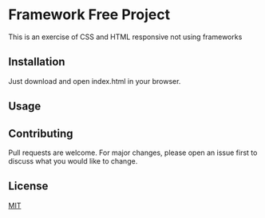 # Framework Free Project

This is an exercise of CSS and HTML responsive not using frameworks

## Installation

Just download and open index.html in your browser.

## Usage


## Contributing
Pull requests are welcome. For major changes, please open an issue first to discuss what you would like to change.

## License
[MIT](https://choosealicense.com/licenses/mit/)